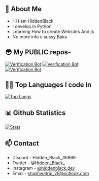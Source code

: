 ## 🧐 About Me
- Hi I am HiddenBlack
- I develop In Python
- Learning How to create Websites And js
- No more info u sussy Baka


## 😳 My **PUBLIC** repos- 
[![Verification Bot](https://github-readme-stats.vercel.app/api/pin/?username=Hidden-black&repo=Robolac&show_icons=true&theme=tokyonight)](https://github.com/Hidden-black/Robolac)
[![Verification Bot](https://github-readme-stats.vercel.app/api/pin/?username=Hidden-black&repo=Robolac-in-Js&show_icons=true&theme=tokyonight)](https://github.com/Hidden-black/Robolac)
<br>
[![Verification Bot](https://github-readme-stats.vercel.app/api/pin/?username=Hidden-black&repo=Robolac-Web&show_icons=true&theme=tokyonight)](https://github.com/Hidden-black/Robolac-Web)
 
 
## 👨‍💻 Top Languages I code in
[![Top Langs](https://github-readme-stats.vercel.app/api/top-langs/?username=Hidden-black&layout=compact&theme=tokyonight)](https://github.com/Hidden-black)

## 📊 Github Statistics
[![Stats](https://github-readme-stats.vercel.app/api?username=Hidden-black&hide=prs,stars&theme=tokyonight)](https://github.com/Hidden-black)



## 📫 Contact

- Discord - Hidden_Black_#6969
- Twitter - [@Hidden_Black_](https://twitter.com/Hidden_Black_)
- Instagram - [@hiddenblack.dev](https://www.instagram.com/hiddenblack.dev/)
- Email - shashwatrai_28@outlook.com
